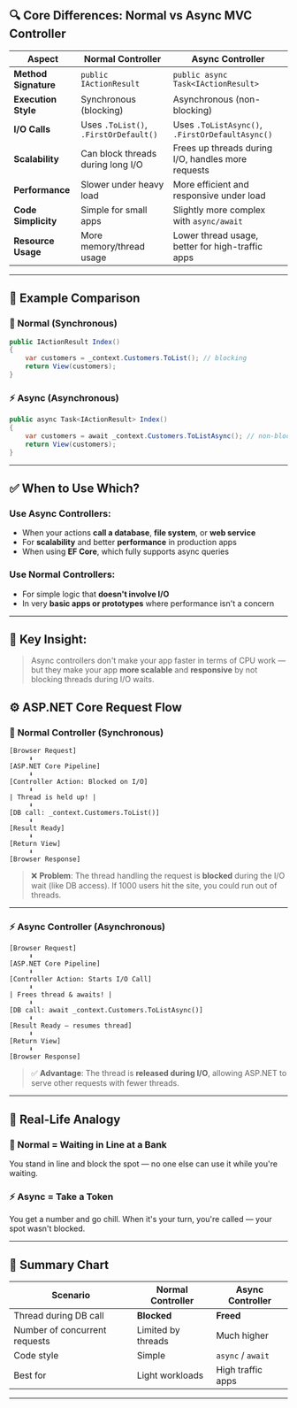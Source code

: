 
## 🔍 Core Differences: Normal vs Async MVC Controller

| Aspect | Normal Controller | Async Controller |
|--------|-------------------|------------------|
| **Method Signature** | `public IActionResult` | `public async Task<IActionResult>` |
| **Execution Style** | Synchronous (blocking) | Asynchronous (non-blocking) |
| **I/O Calls** | Uses `.ToList()`, `.FirstOrDefault()` | Uses `.ToListAsync()`, `.FirstOrDefaultAsync()` |
| **Scalability** | Can block threads during long I/O | Frees up threads during I/O, handles more requests |
| **Performance** | Slower under heavy load | More efficient and responsive under load |
| **Code Simplicity** | Simple for small apps | Slightly more complex with `async/await` |
| **Resource Usage** | More memory/thread usage | Lower thread usage, better for high-traffic apps |

---

## 📌 Example Comparison

### 🧱 Normal (Synchronous)
```csharp
public IActionResult Index()
{
    var customers = _context.Customers.ToList(); // blocking
    return View(customers);
}
```

### ⚡ Async (Asynchronous)
```csharp
public async Task<IActionResult> Index()
{
    var customers = await _context.Customers.ToListAsync(); // non-blocking
    return View(customers);
}
```

---

## ✅ When to Use Which?

### Use **Async Controllers**:
- When your actions **call a database**, **file system**, or **web service**
- For **scalability** and better **performance** in production apps
- When using **EF Core**, which fully supports async queries

### Use **Normal Controllers**:
- For simple logic that **doesn't involve I/O**
- In very **basic apps or prototypes** where performance isn't a concern

---

## 🧠 Key Insight:
> Async controllers don't make your app faster in terms of CPU work — but they make your app **more scalable** and **responsive** by not blocking threads during I/O waits.

## ⚙️ ASP.NET Core Request Flow

### 🧱 **Normal Controller (Synchronous)**

```
[Browser Request] 
     ⬇️
[ASP.NET Core Pipeline]
     ⬇️
[Controller Action: Blocked on I/O]
     ⬇️
| Thread is held up! |
     ⬇️
[DB call: _context.Customers.ToList()] 
     ⬇️
[Result Ready] 
     ⬇️
[Return View]
     ⬇️
[Browser Response]
```

> ❌ **Problem**: The thread handling the request is **blocked** during the I/O wait (like DB access). If 1000 users hit the site, you could run out of threads.

---

### ⚡ **Async Controller (Asynchronous)**

```
[Browser Request] 
     ⬇️
[ASP.NET Core Pipeline]
     ⬇️
[Controller Action: Starts I/O Call]
     ⬇️
| Frees thread & awaits! |
     ⬇️
[DB call: await _context.Customers.ToListAsync()]
     ⬇️
[Result Ready — resumes thread]
     ⬇️
[Return View]
     ⬇️
[Browser Response]
```

> ✅ **Advantage**: The thread is **released during I/O**, allowing ASP.NET to serve other requests with fewer threads.

---

## 🧠 Real-Life Analogy

### 🧱 Normal = Waiting in Line at a Bank  
You stand in line and block the spot — no one else can use it while you're waiting.

### ⚡ Async = Take a Token  
You get a number and go chill. When it's your turn, you're called — your spot wasn't blocked.

---

## 🔧 Summary Chart

| Scenario | Normal Controller | Async Controller |
|----------|-------------------|------------------|
| Thread during DB call | **Blocked** | **Freed** |
| Number of concurrent requests | Limited by threads | Much higher |
| Code style | Simple | `async` / `await` |
| Best for | Light workloads | High traffic apps |

---